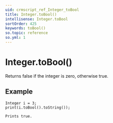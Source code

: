 ```yaml
---
uid: crmscript_ref_Integer_toBool
title: Integer.toBool()
intellisense: Integer.toBool
sortOrder: 425
keywords: toBool()
so.topic: reference
so.yml: 1
---
```


# Integer.toBool()

Returns false if the integer is zero, otherwise true.

## Example

    Integer i = 3;
    print(i.toBool().toString());
   
    Prints true.
